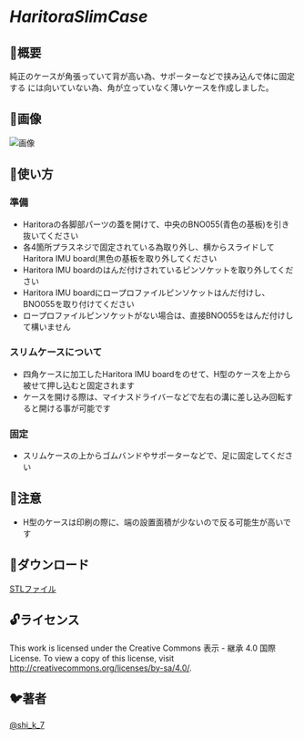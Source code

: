 
*HaritoraSlimCase*
====

## 📖概要
純正のケースが角張っていて背が高い為、サポーターなどで挟み込んで体に固定する
には向いていない為、角が立っていなく薄いケースを作成しました。
## 💃画像
![画像](https://pbs.twimg.com/media/EuzhR01VIAAsXRo?format=jpg&name=large)

## 🏃使い方
### 準備
- Haritoraの各脚部パーツの蓋を開けて、中央のBNO055(青色の基板)を引き抜いてください
- 各4箇所プラスネジで固定されている為取り外し、横からスライドしてHaritora IMU board(黒色の基板を取り外してください
- Haritora IMU boardのはんだ付けされているピンソケットを取り外してください
- Haritora IMU boardにロープロファイルピンソケットはんだ付けし、BNO055を取り付けてください
- ロープロファイルピンソケットがない場合は、直接BNO055をはんだ付けして構いません

### スリムケースについて
- 四角ケースに加工したHaritora IMU boardをのせて、H型のケースを上から被せて押し込むと固定されます
- ケースを開ける際は、マイナスドライバーなどで左右の溝に差し込み回転すると開ける事が可能です

### 固定
- スリムケースの上からゴムバンドやサポーターなどで、足に固定してください
## 🚨注意
- H型のケースは印刷の際に、端の設置面積が少ないので反る可能生が高いです

## 🎁ダウンロード
[STLファイル](https://github.com/KatanoShingo/HaritoraSlimCase/raw/main/HaritoraSlimCase.stl)

## 🔓ライセンス

This work is licensed under the Creative Commons 表示 - 継承 4.0 国際 License. To view a copy of this license, visit
http://creativecommons.org/licenses/by-sa/4.0/.

## 🐦著者
[@shi_k_7](https://twitter.com/shi_k_7)
